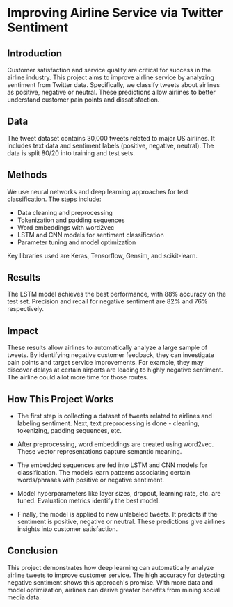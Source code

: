 # Improving Airline Service via Twitter Sentiment

## Introduction

Customer satisfaction and service quality are critical for success in the airline industry. This project aims to improve airline service by analyzing sentiment from Twitter data. Specifically, we classify tweets about airlines as positive, negative or neutral. These predictions allow airlines to better understand customer pain points and dissatisfaction.

## Data 

The tweet dataset contains 30,000 tweets related to major US airlines. It includes text data and sentiment labels (positive, negative, neutral). The data is split 80/20 into training and test sets.

## Methods

We use neural networks and deep learning approaches for text classification. The steps include:

- Data cleaning and preprocessing
- Tokenization and padding sequences  
- Word embeddings with word2vec
- LSTM and CNN models for sentiment classification 
- Parameter tuning and model optimization

Key libraries used are Keras, Tensorflow, Gensim, and scikit-learn. 

## Results  

The LSTM model achieves the best performance, with 88% accuracy on the test set. Precision and recall for negative sentiment are 82% and 76% respectively.

## Impact

These results allow airlines to automatically analyze a large sample of tweets. By identifying negative customer feedback, they can investigate pain points and target service improvements. For example, they may discover delays at certain airports are leading to highly negative sentiment. The airline could allot more time for those routes. 

## How This Project Works

- The first step is collecting a dataset of tweets related to airlines and labeling sentiment. Next, text preprocessing is done - cleaning, tokenizing, padding sequences, etc. 

- After preprocessing, word embeddings are created using word2vec. These vector representations capture semantic meaning.

- The embedded sequences are fed into LSTM and CNN models for classification. The models learn patterns associating certain words/phrases with positive or 
  negative sentiment. 

- Model hyperparameters like layer sizes, dropout, learning rate, etc. are tuned. Evaluation metrics identify the best model.

- Finally, the model is applied to new unlabeled tweets. It predicts if the sentiment is positive, negative or neutral. These predictions give airlines 
  insights into customer satisfaction.

## Conclusion

This project demonstrates how deep learning can automatically analyze airline tweets to improve customer service. The high accuracy for detecting negative sentiment shows this approach's promise. With more data and model optimization, airlines can derive greater benefits from mining social media data.

